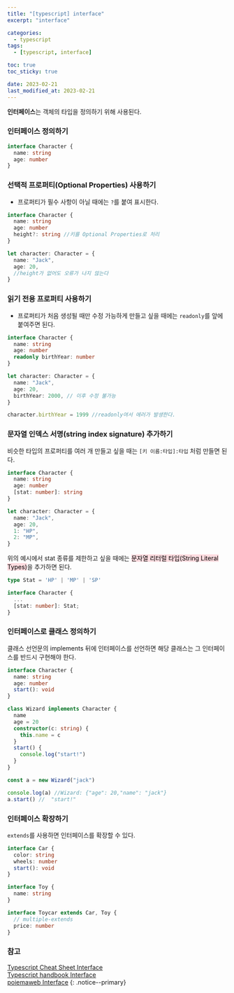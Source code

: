 ```yaml
---
title: "[typescript] interface"
excerpt: "interface"

categories:
  - typescript
tags:
  - [typescript, interface]

toc: true
toc_sticky: true

date: 2023-02-21
last_modified_at: 2023-02-21
---
```


**인터페이스**는 객체의 타입을 정의하기 위해 사용된다.

### 인터페이스 정의하기

```typescript
interface Character {
  name: string
  age: number
}
```

### 선택적 프로퍼티(Optional Properties) 사용하기

- 프로퍼티가 필수 사항이 아닐 때에는 `?`를 붙여 표시한다.

```typescript
interface Character {
  name: string
  age: number
  height?: string //키를 Optional Properties로 처리
}

let character: Character = {
  name: "Jack",
  age: 20,
  //height가 없어도 오류가 나지 않는다
}
```

### 읽기 전용 프로퍼티 사용하기

- 프로퍼티가 처음 생성될 때만 수정 가능하게 만들고 싶을 때에는 `readonly`를 앞에 붙여주면 된다.

```typescript
interface Character {
  name: string
  age: number
  readonly birthYear: number
}

let character: Character = {
  name: "Jack",
  age: 20,
  birthYear: 2000, // 이후 수정 불가능
}

character.birthYear = 1999 //readonly여서 에러가 발생한다.
```

### 문자열 인덱스 서명(string index signature) 추가하기

비슷한 타입의 프로퍼티를 여러 개 만들고 싶을 때는 `[키 이름:타입]:타입` 처럼 만들면 된다.

```typescript
interface Character {
  name: string
  age: number
  [stat: number]: string
}

let character: Character = {
  name: "Jack",
  age: 20,
  1: "HP",
  2: "MP",
}
```

위의 예시에서 stat 종류를 제한하고 싶을 때에는 <mark style='background-color: #ffdce0'>문자열 리터럴 타입(String Literal Types)</mark>을 추가하면 된다.

```typescript
type Stat = 'HP' | 'MP' | 'SP'

interface Character {
  ...
  [stat: number]: Stat;
}
```

### 인터페이스로 클래스 정의하기

클래스 선언문의 implements 뒤에 인터페이스를 선언하면 해당 클래스는 그 인터페이스를 반드시 구현해야 한다.

```typescript
interface Character {
  name: string
  age: number
  start(): void
}

class Wizard implements Character {
  name
  age = 20
  constructor(c: string) {
    this.name = c
  }
  start() {
    console.log("start!")
  }
}

const a = new Wizard("jack")

console.log(a) //Wizard: {"age": 20,"name": "jack"}
a.start() //  "start!"
```

### 인터페이스 확장하기

`extends`를 사용하면 인터페이스를 확장할 수 있다.

```typescript
interface Car {
  color: string
  wheels: number
  start(): void
}

interface Toy {
  name: string
}

interface Toycar extends Car, Toy {
  // multiple-extends
  price: number
}
```

### 참고

[Typescript Cheat Sheet Interface](https://www.typescriptlang.org/static/TypeScript%20Interfaces-34f1ad12132fb463bd1dfe5b85c5b2e6.png) <br/>
[Typescript handbook Interface](https://typescript-kr.github.io/pages/interfaces.html) <br/>
[poiemaweb Interface](https://poiemaweb.com/typescript-interface)
{: .notice--primary}
